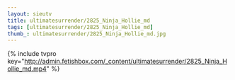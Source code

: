 ```yaml
--- 
layout: sieutv
title: ultimatesurrender/2825_Ninja_Hollie_md
tags: [ultimatesurrender/2825_Ninja_Hollie_md]
thumb_: ultimatesurrender/2825_Ninja_Hollie_md.jpg
---
```

{% include tvpro key="http://admin.fetishbox.com/_content/ultimatesurrender/2825_Ninja_Hollie_md.mp4" %} 
